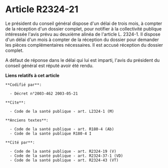# Article R2324-21

Le président du conseil général dispose d'un délai de trois mois, à compter de la réception d'un dossier complet, pour
notifier à la collectivité publique intéressée l'avis prévu au deuxième alinéa de l'article L. 2324-1. Il dispose d'un délai
d'un mois à compter de la réception du dossier pour demander les pièces complémentaires nécessaires. Il est accusé réception
du dossier complet.

A défaut de réponse dans le délai qui lui est imparti, l'avis du président du conseil général est réputé avoir été rendu.

**Liens relatifs à cet article**

	**Codifié par**:

	  - Décret n°2003-462 2003-05-21

	**Cite**:

	  - Code de la santé publique - art. L2324-1 (M)

	**Anciens textes**:

	  - Code de la santé publique - art. R180-4 (Ab)
	  - Code de la santé publique R180-4 I

	**Cité par**:

	  - Code de la santé publique - art. R2324-19 (V)
	  - Code de la santé publique - art. R2324-37-1 (VD)
	  - Code de la santé publique - art. R2324-43 (VT)
